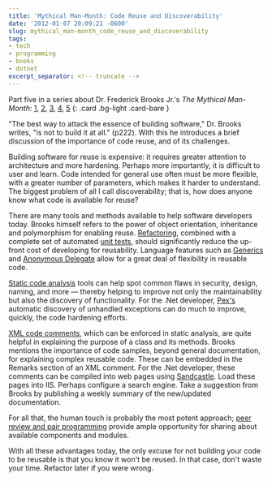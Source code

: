 ```yaml
---
title: 'Mythical Man-Month: Code Reuse and Discoverability'
date: '2012-01-07 20:09:21 -0600'
slug: mythical_man-month_code_reuse_and_discoverability
tags:
- tech
- programming
- books
- dotnet
excerpt_separator: <!-- truncate -->
---
```



Part five in a series about Dr. Frederick Brooks Jr.'s _The Mythical Man-Month_:
 [1](/archive/2011/11/10/review_and_reflection_on_the_mythical_man-month_by_frederick_p_brooks_jr/),
 [2](/archive/2011/11/20/mythical_man-month_conceptual_integrity/),
 [3](/archive/2011/11/26/the_mythical_man-month_wiki_and_customer_service/),
 [4](/archive/2011/12/11/mythical_man-month_planning_for_change/),
 [5](/archive/2012/01/08/mythical_man-month_code_reuse_and_discoverability/)
{: .card .bg-light .card-bare }

"The best way to attack the essence of building software," Dr. Brooks writes,
"is not to build it at all." (p222). With this he introduces a brief discussion
of the importance of code reuse, and of its challenges.

<!-- truncate -->

Building software for reuse is expensive: it requires greater attention to
architecture and more hardening. Perhaps more importantly, it is difficult to
user and learn. Code intended for general use often must be more flexible, with
a greater number of parameters, which makes it harder to understand. The biggest
problem of all I call discoverability; that is, how does anyone know what code
is available for reuse?

There are many tools and methods available to help software developers today.
Brooks himself refers to the power of object orientation, inheritance and
polymorphism for enabling reuse.
[Refactoring](https://martinfowler.com/refactoring/), combined with a complete
set of automated [unit tests](https://xunitpatterns.com), should significantly
reduce the up-front cost of developing for reusability. Language features such
as [Generics](https://en.wikipedia.org/wiki/Generic_programming) and [Anonymous
Delegate](https://en.wikipedia.org/wiki/Anonymous_delegate) allow for a great
deal of flexibility in reusable code.

[Static code analysis](https://en.wikipedia.org/wiki/Static_program_analysis)
tools can help spot common flaws in security, design, naming, and more &mdash;
thereby helping to improve not only the maintainability but also the discovery
of functionality. For the .Net developer,
[Pex's](/archive/2010/02/10/exploring_net_c/) automatic discovery of unhandled
exceptions can do much to improve, quickly, the code hardening efforts.

[XML code comments](https://msdn.microsoft.com/en-us/magazine/cc302121.aspx),
which can be enforced in static analysis, are quite helpful in explaining the
purpose of a class and its methods. Brooks mentions the importance of code
samples, beyond general documentation, for explaining complex reusable code.
These can be embedded in the Remarks section of an XML comment. For the .Net
developer, these comments can be compiled into web pages using
[Sandcastle](https://learn.microsoft.com/en-us/archive/blogs/sandcastle/). Load
these pages into IIS. Perhaps configure a search engine. Take a suggestion from
Brooks by publishing a weekly summary of the new/updated documentation.

For all that, the human touch is probably the most potent approach; [peer review
and pair
programming](http://stackoverflow.com/questions/23935/peer-reviews-or-pair-programming-or-both)
provide ample opportunity for sharing about available components and modules.

With all these advantages today, the only excuse for not building your code to
be reusable is that you know it won't be reused. In that case, don't waste your
time. Refactor later if you were wrong.
